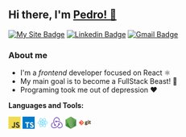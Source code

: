 <!--
**PedroMarquesFr/PedroMarquesFr** is a ✨ _special_ ✨ repository because its `README.md` (this file) appears on your GitHub profile.
Here are some ideas to get you started:
-->
## Hi there, I'm [Pedro! 👋](https://portfoliopp.vercel.app/)

[![My Site Badge](https://img.shields.io/badge/-Visit%20%20my%20site!-black?style=for-the-badge&logo=vercel&link=https://portfoliopp.vercel.app/)](https://portfoliopp.vercel.app/)
[![Linkedin Badge](https://img.shields.io/badge/-LinkedIn-blue?style=for-the-badge&logo=Linkedin&logoColor=white&link=https://www.linkedin.com/in/fagnerpsantos/)](https://www.linkedin.com/in/pedro-marques-4a8609182/)
[![Gmail Badge](https://img.shields.io/badge/-Gmail-c14438?style=for-the-badge&logo=Gmail&logoColor=white&link=mailto:seu_email)](mailto:pedromarques1011@gmail.com)
<!---[![Twitter Badge](https://img.shields.io/badge/-Twitter-1ca0f1?style=flat-square&labelColor=1ca0f1&logo=twitter&logoColor=white&link=https://twitter.com/fagnerpsantos)](https://twitter.com/fagnerpsantos)
[![Youtube Badge](https://img.shields.io/badge/-YouTube-ff0000?style=flat-square&labelColor=ff0000&logo=youtube&logoColor=white&link=https://www.youtube.com/user/TreinaWeb)](https://www.youtube.com/user/TreinaWeb)
-->
### About me
* I'm a *frontend* developer focused on React ⚛️
* My main goal is to become a FullStack Beast! 🔭
* Programing took me out of depression ❤️

**Languages and Tools:**  

<span><img height="24" src="https://raw.githubusercontent.com/github/explore/80688e429a7d4ef2fca1e82350fe8e3517d3494d/topics/javascript/javascript.png"><span>
<span><img height="24" src="https://raw.githubusercontent.com/github/explore/80688e429a7d4ef2fca1e82350fe8e3517d3494d/topics/typescript/typescript.png"><span>
<span><img height="24" src="https://raw.githubusercontent.com/github/explore/80688e429a7d4ef2fca1e82350fe8e3517d3494d/topics/react/react.png"></span>
<span><img height="24" src="https://raw.githubusercontent.com/github/explore/80688e429a7d4ef2fca1e82350fe8e3517d3494d/topics/redux/redux.png"></span>
<span><img height="24" src="https://raw.githubusercontent.com/github/explore/80688e429a7d4ef2fca1e82350fe8e3517d3494d/topics/nodejs/nodejs.png"></span> 
  <span><img height="24" src="https://raw.githubusercontent.com/github/explore/80688e429a7d4ef2fca1e82350fe8e3517d3494d/topics/git/git.png"></span> 

<!---- [Website](https://portfoliopp.vercel.app/) 💻 
- 🔭 I’m currently working on ...
- 🌱 I’m currently learning ... learning to be a fullStack
- 👯 I’m looking to collaborate on ...
- 🤔 I’m looking for help with ...
- 💬 Ask me about ...
- 📫 How to reach me: ...
- 😄 Pronouns: ...
- ⚡ Fun fact: ...
-->
